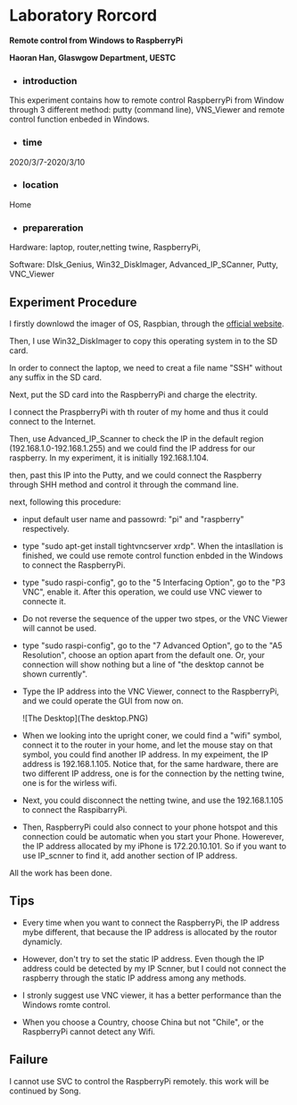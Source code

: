 # Laboratory Rorcord

**Remote control from Windows to RaspberryPi**

**Haoran Han, Glaswgow Department, UESTC**



- ### introduction

This experiment contains how to remote control RaspberryPi from Window through 3 different method: putty (command line), VNS_Viewer and remote control function enbeded in Windows.

- ### time

2020/3/7-2020/3/10

- ### location

Home

- ### prepareration

Hardware: laptop, router,netting twine, RaspberryPi,

Software: DIsk_Genius, Win32_DiskImager, Advanced_IP_SCanner, Putty, VNC_Viewer



## Experiment Procedure

I firstly downlowd the imager of OS, Raspbian, through the [official website](https://www.raspberrypi.org/downloads/).

Then, I use Win32_DiskImager to copy this operating system in to the SD card.

In order to connect the laptop, we need to creat a file name "SSH" without any suffix in the SD card.

Next, put the SD card into the RaspberryPi and charge the electrity.

I connect the PraspberryPi with th router of my home and thus it could connect to the Internet.

Then, use Advanced_IP_Scanner to check the IP in the default region (192.168.1.0-192.168.1.255) and we could find the IP address for our raspberry. In my experiment, it is initially 192.168.1.104.

then, past this IP into the Putty, and we could connect the Raspberry through SHH method and control it through the command line.

next, following this procedure:

- input default user name and passowrd: "pi" and "raspberry" respectively.

- type "sudo apt-get install tightvncserver xrdp". When the intasllation is finished, we could use remote control function enbded in the Windows to connect the RaspberryPi.

- type "sudo raspi-config", go to the "5 Interfacing Option", go to the "P3 VNC", enable it. After this operation, we could use VNC viewer to connecte it.

- Do not reverse the sequence of the upper two stpes, or the VNC Viewer will cannot be used.

- type "sudo raspi-config", go to the "7 Advanced Option", go to the "A5 Resolution", choose an  option apart from the default one. Or, your connection will show nothing but a line of "the desktop cannot be shown currently".

- Type the IP address into the VNC Viewer, connect to the RaspberryPi, and we could operate the GUI from now on.

  ![The Desktop](The desktop.PNG)

- When we looking into the upright coner, we could find a "wifi" symbol, connect it to the router in your home, and let the mouse stay on that symbol, you could find another IP address. In my expeiment, the IP address is 192.168.1.105. Notice that, for the same hardware, there are two different IP address, one is for the connection by the netting twine, one is for the wirless wifi.
- Next, you could disconnect the  netting twine, and use the 192.168.1.105 to connect the RaspibarryPi.
- Then, RaspberryPi could also connect to your phone hotspot and this connection could be automatic when you start your Phone. Howerever, the IP address allocated by my iPhone is 172.20.10.101. So if you want to use IP_scnner to find it, add another section of IP address.

All the work has been done.

## Tips

- Every time when you want to connect the RaspberryPi, the IP address mybe different, that because the IP address is allocated by the routor dynamicly.

- However, don't try to set the static IP address. Even though the IP address could be detected by my IP Scnner, but I could not connect the raspberry through the static IP address among any methods.

- I stronly suggest use VNC viewer, it has a better performance than the Windows romte control.

- When you choose a Country, choose China but not "Chile", or the RaspberryPi cannot detect any Wifi.

## Failure

I cannot use SVC to control the RaspberryPi remotely. this work will be continued by Song.
